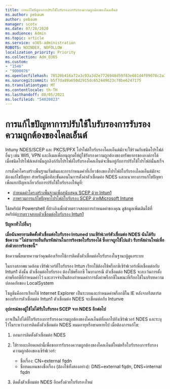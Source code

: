 ```yaml
---
title: การแก้ไขปัญหาการปรับใช้ใบรับรองการรับรองความถูกต้องของไคลเอ็นต์
ms.author: pebaum
author: pebaum
manager: scotv
ms.date: 07/28/2020
ms.audience: Admin
ms.topic: article
ms.service: o365-administration
ROBOTS: NOINDEX, NOFOLLOW
localization_priority: Priority
ms.collection: Adm_O365
ms.custom:
- "1546"
- "9000076"
ms.openlocfilehash: 78520b416a72a3c93a3d2e7726948d59f83e681d4f09078c2a3cefac7bf1db3d
ms.sourcegitcommit: b5f7da89a650d2915dc652449623c78be6247175
ms.translationtype: MT
ms.contentlocale: th-TH
ms.lasthandoff: 08/05/2021
ms.locfileid: "54020823"
---
```

# <a name="troubleshooting-client-authentication-certificate-deployment"></a>การแก้ไขปัญหาการปรับใช้ใบรับรองการรับรองความถูกต้องของไคลเอ็นต์

Intuny NDES/SCEP และ PKCS/PFX โปรไฟล์ใบรับรองไคลเอ็นต์มักจะใช้ร่วมกับชนิดโปรไฟล์อื่นๆ เช่น Wifi, VPN และอีเมลเพื่ออนุญาตให้ผู้ใช้รับรองความถูกต้องของทรัพยากรขององค์กรได้ เมื่อชนิดโปรไฟล์เหล่านั้นถูกลิงก์กับโปรไฟล์ใบรับรองไคลเอ็นต์จะขึ้นอยู่กับการปรับใช้โปรไฟล์นั้นสเร็จ

การตั้งค่าโครงสร้างพื้นฐานเริ่มต้นและการกําหนดค่าที่เกี่ยวข้องของโปรไฟล์ใบรับรองไคลเอ็นต์มักจะต้องแก้ไขปัญหา สําหรับคู่มือทีละขั้นตอนในการตั้งค่าตัวเชื่อมต่อ NDES และแนวทางการแก้ไขปัญหาเพื่อแยกปัญหาเกี่ยวกับการปรับใช้ใบรับรองให้ดูที่: 

- [กําหนดค่าโครงสร้างพื้นฐานเพื่อสนับสนุน SCEP ด้วย Intun1](https://support.microsoft.com/help/4459540/troubleshoot-ndes-configuration-for-use-with-intune)
- [ภาพรวมการแก้ไขปัญหาโปรไฟล์ใบรับรอง SCEP ด้วยMicrosoft Intune](https://support.microsoft.com/help/4457481/troubleshooting-scep-certificate-profile-deployment-in-intune)

ใช้สคริปต์ Powershell ที่อ้างอิงเพื่อช่วยตรวจสอบการกําหนดค่าของคุณ ดูข้อมูลเพิ่มเติมได้ที่ สคริปต์[การตรวจสอบตัวเชื่อมต่อใบรับรอง Intun1](https://github.com/microsoftgraph/powershell-intune-samples/tree/master/CertificationAuthority)

  
**ปัญหาทั่วไปอื่นๆ**

**เมื่อฉันพยายามติดตั้งตัวเชื่อมต่อใบรับรอง Intuned บนเซิร์ฟเวอร์ตัวเชื่อมต่อ NDES ฉันได้รับข้อความ "ไม่สามารถยืนยันรหัสผ่านในการร้องขอใบรับรองได้ ซึ่งอาจถูกใช้ไปแล้ว รับรหัสผ่านใหม่เพื่อส่งด้วยการร้องขอนี้"**  

ข้อความนี้หมายความว่าคุณต้องเรียกใช้การติดตั้งตัวเชื่อมต่อใบรับรองในฐานะผู้ดูแลระบบ

ในบางสภาพแวดล้อม เซิร์ฟเวอร์ที่ใบรับรอง Intun เรียกใช้ต้องใช้พร็อกซีเซิร์ฟเวอร์เพื่อเชื่อมต่อกับ Intun1 ดังนั้น ตัวเชื่อมต่อใบรับรอง ต้องใช้พร็อกซี ในบางกรณี ตัวเชื่อมต่อ NDES จะละเว้นการตั้งค่าพร็อกซีที่กําหนดค่าไว้ และอาจจําเป็นต้องกําหนดค่าการตั้งค่าพร็อกซีในขณะที่เรียกใช้ในบริบทความปลอดภัยของ LocalSystem 
 
โซลูชันคือการเรียกใช้ Internet Explorer เป็นระบบและกําหนดค่าพร็อกซีใน IE หลังจากรีสตาร์ตของบริการตัวเชื่อมต่อ Intun1 ตัวเชื่อมต่อ NDES จะเชื่อมต่อกับ Intunve

**อุปกรณ์ของผู้ใช้ไม่ได้รับใบรับรอง SCEP จาก NDES อีกต่อไป**

อาจเป็นไปได้ที่ใบรับรองการรับรองความถูกต้องของไคลเอ็นต์ที่ออกไปยังเซิร์ฟเวอร์ NDES และระบุไว้ในระหว่างการติดตั้งตัวเชื่อมต่อ NDES หมดอายุหรือขาดหายไป เมื่อต้องการแก้ไข: 
 
1. ถอนการติดตั้งตัวเชื่อมต่อ NDES  
2. ใช้รายละเอียดเหล่านี้เพื่อขอการรับรองความถูกต้องของไคลเอ็นต์ใหม่หรือใบรับรองการรับรองความถูกต้องของเซิร์ฟเวอร์: 
 
    - ชื่อเรื่อง: CN=external fqdn  
    - ชื่อทดแทนของชื่อเรื่อง (ต้องใช้ทั้งสองอย่าง): DNS=external fqdn, DNS=internal fqdn 
 
3. ติดตั้งตัวเชื่อมต่อ NDES อีกครั้งด้วยใบรับรองใหม่